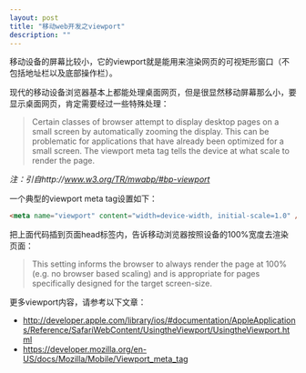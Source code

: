 ```yaml
---
layout: post
title: "移动web开发之viewport"
description: ""
---
```


移动设备的屏幕比较小，它的viewport就是能用来渲染网页的可视矩形窗口（不包括地址栏以及底部操作栏）。

现代的移动设备浏览器基本上都能处理桌面网页，但是很显然移动屏幕那么小，要显示桌面网页，肯定需要经过一些特殊处理：

> Certain classes of browser attempt to display desktop pages on a small screen
> by automatically zooming the display. This can be problematic for applications
> that have already been optimized for a small screen. The viewport meta tag
> tells the device at what scale to render the page.

_注：引自http://www.w3.org/TR/mwabp/#bp-viewport_

一个典型的viewport meta tag设置如下：

```html
<meta name="viewport" content="width=device-width, initial-scale=1.0" />
```

把上面代码插到页面head标签内，告诉移动浏览器按照设备的100%宽度去渲染页面：

<!-- more -->

> This setting informs the browser to always render the page at 100% (e.g. no
> browser based scaling) and is appropriate for pages specifically designed for
> the target screen-size.

更多viewport内容，请参考以下文章：

* http://developer.apple.com/library/ios/#documentation/AppleApplications/Reference/SafariWebContent/UsingtheViewport/UsingtheViewport.html
* https://developer.mozilla.org/en-US/docs/Mozilla/Mobile/Viewport_meta_tag
